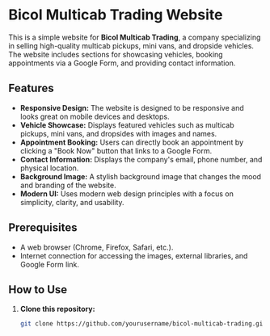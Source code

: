 # Bicol Multicab Trading Website

This is a simple website for **Bicol Multicab Trading**, a company specializing in selling high-quality multicab pickups, mini vans, and dropside vehicles. The website includes sections for showcasing vehicles, booking appointments via a Google Form, and providing contact information.

## Features

- **Responsive Design:** The website is designed to be responsive and looks great on mobile devices and desktops.
- **Vehicle Showcase:** Displays featured vehicles such as multicab pickups, mini vans, and dropsides with images and names.
- **Appointment Booking:** Users can directly book an appointment by clicking a "Book Now" button that links to a Google Form.
- **Contact Information:** Displays the company's email, phone number, and physical location.
- **Background Image:** A stylish background image that changes the mood and branding of the website.
- **Modern UI:** Uses modern web design principles with a focus on simplicity, clarity, and usability.

## Prerequisites

- A web browser (Chrome, Firefox, Safari, etc.).
- Internet connection for accessing the images, external libraries, and Google Form link.

## How to Use

1. **Clone this repository:**
   ```bash
   git clone https://github.com/yourusername/bicol-multicab-trading.git

